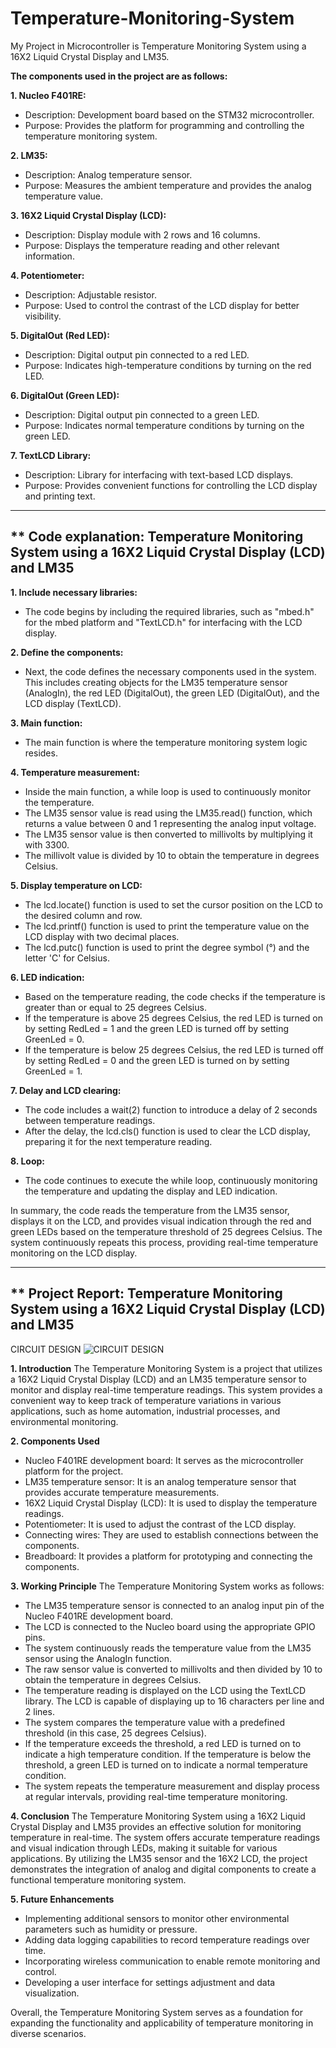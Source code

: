 # Temperature-Monitoring-System
My Project in Microcontroller is Temperature Monitoring System using a 16X2 Liquid Crystal Display and LM35.

**The components used in the project are as follows:**

**1. Nucleo F401RE:** 
   - Description: Development board based on the STM32 microcontroller.
   - Purpose: Provides the platform for programming and controlling the temperature monitoring system.

**2. LM35:** 
   - Description: Analog temperature sensor.
   - Purpose: Measures the ambient temperature and provides the analog temperature value.

**3. 16X2 Liquid Crystal Display (LCD):**
   - Description: Display module with 2 rows and 16 columns.
   - Purpose: Displays the temperature reading and other relevant information.

**4. Potentiometer:**
   - Description: Adjustable resistor.
   - Purpose: Used to control the contrast of the LCD display for better visibility.

**5. DigitalOut (Red LED):**
   - Description: Digital output pin connected to a red LED.
   - Purpose: Indicates high-temperature conditions by turning on the red LED.

**6. DigitalOut (Green LED):**
   - Description: Digital output pin connected to a green LED.
   - Purpose: Indicates normal temperature conditions by turning on the green LED.

**7. TextLCD Library:**
   - Description: Library for interfacing with text-based LCD displays.
   - Purpose: Provides convenient functions for controlling the LCD display and printing text.
  
----------------------------------------------------------------------------------------------------
** Code explanation: Temperature Monitoring System using a 16X2 Liquid Crystal Display (LCD) and LM35
----------------------------------------------------------------------------------------------------
**1. Include necessary libraries:**
   - The code begins by including the required libraries, such as "mbed.h" for the mbed platform and "TextLCD.h" for interfacing with the LCD display.

**2. Define the components:**
   - Next, the code defines the necessary components used in the system. This includes creating objects for the LM35 temperature sensor (AnalogIn), the red LED (DigitalOut), the green LED (DigitalOut), and the LCD display (TextLCD).

**3. Main function:**
   - The main function is where the temperature monitoring system logic resides.

**4. Temperature measurement:**
   - Inside the main function, a while loop is used to continuously monitor the temperature.
   - The LM35 sensor value is read using the LM35.read() function, which returns a value between 0 and 1 representing the analog input voltage.
   - The LM35 sensor value is then converted to millivolts by multiplying it with 3300.
   - The millivolt value is divided by 10 to obtain the temperature in degrees Celsius.

**5. Display temperature on LCD:**
   - The lcd.locate() function is used to set the cursor position on the LCD to the desired column and row.
   - The lcd.printf() function is used to print the temperature value on the LCD display with two decimal places.
   - The lcd.putc() function is used to print the degree symbol (°) and the letter 'C' for Celsius.

**6. LED indication:**
   - Based on the temperature reading, the code checks if the temperature is greater than or equal to 25 degrees Celsius.
   - If the temperature is above 25 degrees Celsius, the red LED is turned on by setting RedLed = 1 and the green LED is turned off by setting GreenLed = 0.
   - If the temperature is below 25 degrees Celsius, the red LED is turned off by setting RedLed = 0 and the green LED is turned on by setting GreenLed = 1.

**7. Delay and LCD clearing:**
   - The code includes a wait(2) function to introduce a delay of 2 seconds between temperature readings.
   - After the delay, the lcd.cls() function is used to clear the LCD display, preparing it for the next temperature reading.

**8. Loop:**
   - The code continues to execute the while loop, continuously monitoring the temperature and updating the display and LED indication.

In summary, the code reads the temperature from the LM35 sensor, displays it on the LCD, and provides visual indication through the red and green LEDs based on the temperature threshold of 25 degrees Celsius. The system continuously repeats this process, providing real-time temperature monitoring on the LCD display.

---------------------------------------------------------------------------------------------------
** Project Report: Temperature Monitoring System using a 16X2 Liquid Crystal Display (LCD) and LM35         
---------------------------------------------------------------------------------------------------

CIRCUIT DESIGN
![CIRCUIT DESIGN](https://github.com/user-attachments/assets/737cc037-a93c-4073-8578-c898ba57e349)

**1. Introduction**
The Temperature Monitoring System is a project that utilizes a 16X2 Liquid Crystal Display (LCD) and an LM35 temperature sensor to monitor and display real-time temperature readings. This system provides a convenient way to keep track of temperature variations in various applications, such as home automation, industrial processes, and environmental monitoring.

**2. Components Used**
- Nucleo F401RE development board: It serves as the microcontroller platform for the project.
- LM35 temperature sensor: It is an analog temperature sensor that provides accurate temperature measurements.
- 16X2 Liquid Crystal Display (LCD): It is used to display the temperature readings.
- Potentiometer: It is used to adjust the contrast of the LCD display.
- Connecting wires: They are used to establish connections between the components.
- Breadboard: It provides a platform for prototyping and connecting the components.

**3. Working Principle**
The Temperature Monitoring System works as follows:

- The LM35 temperature sensor is connected to an analog input pin of the Nucleo F401RE development board.
- The LCD is connected to the Nucleo board using the appropriate GPIO pins.
- The system continuously reads the temperature value from the LM35 sensor using the AnalogIn function.
- The raw sensor value is converted to millivolts and then divided by 10 to obtain the temperature in degrees Celsius.
- The temperature reading is displayed on the LCD using the TextLCD library. The LCD is capable of displaying up to 16 characters per line and 2 lines.
- The system compares the temperature value with a predefined threshold (in this case, 25 degrees Celsius).
- If the temperature exceeds the threshold, a red LED is turned on to indicate a high temperature condition. If the temperature is below the threshold, a green LED is turned on to indicate a normal temperature condition.
- The system repeats the temperature measurement and display process at regular intervals, providing real-time temperature monitoring.

**4. Conclusion**
The Temperature Monitoring System using a 16X2 Liquid Crystal Display and LM35 provides an effective solution for monitoring temperature in real-time. The system offers accurate temperature readings and visual indication through LEDs, making it suitable for various applications. By utilizing the LM35 sensor and the 16X2 LCD, the project demonstrates the integration of analog and digital components to create a functional temperature monitoring system.

**5. Future Enhancements**
- Implementing additional sensors to monitor other environmental parameters such as humidity or pressure.
- Adding data logging capabilities to record temperature readings over time.
- Incorporating wireless communication to enable remote monitoring and control.
- Developing a user interface for settings adjustment and data visualization.

Overall, the Temperature Monitoring System serves as a foundation for expanding the functionality and applicability of temperature monitoring in diverse scenarios.
